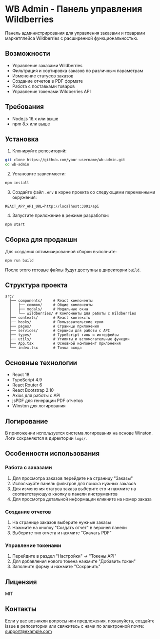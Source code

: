 # WB Admin - Панель управления Wildberries

Панель администрирования для управления заказами и товарами маркетплейса Wildberries с расширенной функциональностью.

## Возможности

- Управление заказами Wildberries
- Фильтрация и сортировка заказов по различным параметрам
- Изменение статусов заказов
- Создание отчетов в PDF формате
- Работа с поставками товаров
- Управление токенами Wildberries API

## Требования

- Node.js 16.x или выше
- npm 8.x или выше

## Установка

1. Клонируйте репозиторий:

```bash
git clone https://github.com/your-username/wb-admin.git
cd wb-admin
```

2. Установите зависимости:

```bash
npm install
```

3. Создайте файл `.env` в корне проекта со следующими переменными окружения:

```
REACT_APP_API_URL=http://localhost:3001/api
```

4. Запустите приложение в режиме разработки:

```bash
npm start
```

## Сборка для продакшн

Для создания оптимизированной сборки выполните:

```bash
npm run build
```

После этого готовые файлы будут доступны в директории `build`.

## Структура проекта

```
src/
  ├── components/     # React компоненты
  │   ├── common/     # Общие компоненты
  │   ├── modals/     # Модальные окна
  │   └── wildberries/ # Компоненты для работы с Wildberries
  ├── contexts/       # React контексты
  ├── hooks/          # Пользовательские хуки
  ├── pages/          # Страницы приложения
  ├── services/       # Сервисы для работы с API
  ├── types/          # TypeScript типы и интерфейсы
  ├── utils/          # Утилиты и вспомогательные функции
  ├── App.tsx         # Основной компонент приложения
  └── index.tsx       # Точка входа
```

## Основные технологии

- React 18
- TypeScript 4.9
- React Router 6
- React Bootstrap 2.10
- Axios для работы с API
- jsPDF для генерации PDF отчетов
- Winston для логирования

## Логирование

В приложении используется система логирования на основе Winston. Логи сохраняются в директории `logs/`.

## Особенности использования

### Работа с заказами

1. Для просмотра заказов перейдите на страницу "Заказы"
2. Используйте панель фильтров для поиска нужных заказов
3. Для изменения статуса заказа выберите его и нажмите на соответствующую кнопку в панели инструментов
4. Для просмотра детальной информации кликните на номер заказа

### Создание отчетов

1. На странице заказов выберите нужные заказы
2. Нажмите на кнопку "Создать отчет" в верхней панели
3. Выберите тип отчета и нажмите "Скачать PDF"

### Управление токенами

1. Перейдите в раздел "Настройки" → "Токены API"
2. Для добавления нового токена нажмите "Добавить токен"
3. Заполните форму и нажмите "Сохранить"

## Лицензия

MIT

## Контакты

Если у вас возникли вопросы или предложения, пожалуйста, создайте issue в репозитории или свяжитесь с нами по электронной почте: support@example.com
